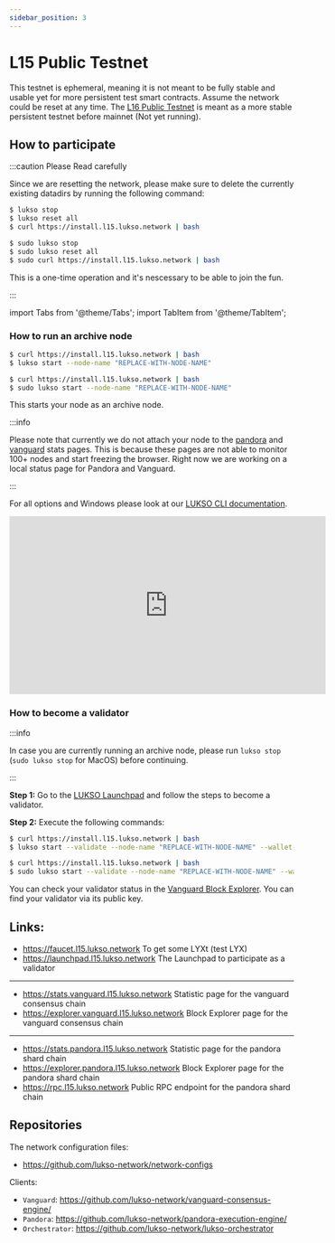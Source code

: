 ```yaml
---
sidebar_position: 3
---
```


# L15 Public Testnet

This testnet is ephemeral, meaning it is not meant to be fully stable and usable yet for more persistent test smart contracts. Assume the network could be reset at any time. The [L16 Public Testnet](l16-testnet.md) is meant as a more stable persistent testnet before mainnet (Not yet running).

## How to participate

:::caution Please Read carefully

Since we are resetting the network, please make sure to delete the currently existing datadirs by running the following command:

<Tabs groupId="operating-systems">
<TabItem value="linux" label="Linux">

```bash
$ lukso stop
$ lukso reset all
$ curl https://install.l15.lukso.network | bash
```

</TabItem>
<TabItem value="macos" label="MacOS">

```bash
$ sudo lukso stop
$ sudo lukso reset all
$ sudo curl https://install.l15.lukso.network | bash
```

</TabItem>
</Tabs>

This is a one-time operation and it's nescessary to be able to join the fun.

:::

import Tabs from '@theme/Tabs';
import TabItem from '@theme/TabItem';

### How to run an archive node

<Tabs groupId="operating-systems">
<TabItem value="linux" label="Linux">

```bash
$ curl https://install.l15.lukso.network | bash
$ lukso start --node-name "REPLACE-WITH-NODE-NAME"
```

</TabItem>
<TabItem value="macos" label="MacOS">

```bash
$ curl https://install.l15.lukso.network | bash
$ sudo lukso start --node-name "REPLACE-WITH-NODE-NAME"
```

</TabItem>
</Tabs>

This starts your node as an archive node.

:::info

Please note that currently we do not attach your node to the [pandora](https://stats.pandora.l15.lukso.network) and [vanguard](https://stats.vanguard.l15.lukso.network) stats pages. This is because these pages are not able to monitor 100+ nodes and start freezing the browser. Right now we are working on a local status page for Pandora and Vanguard.

:::

For all options and Windows please look at our [LUKSO CLI documentation](lukso-cli.md).

<div style={{textAlign: 'center'}}>
<iframe width="560" height="315" src="https://www.youtube.com/embed/G2DSFqYwteI" title="YouTube video player" frameborder="0" allow="accelerometer; autoplay; clipboard-write; encrypted-media; gyroscope; picture-in-picture" allowfullscreen></iframe>
</div>

### How to become a validator

:::info

In case you are currently running an archive node, please run `lukso stop` (`sudo lukso stop` for MacOS) before continuing.

:::

**Step 1:**
Go to the [LUKSO Launchpad](https://launchpad.l15.lukso.network) and follow the steps to become a validator.

**Step 2:**
Execute the following commands:

<Tabs groupId="operating-systems">
<TabItem value="linux" label="Linux">

```bash
$ curl https://install.l15.lukso.network | bash
$ lukso start --validate --node-name "REPLACE-WITH-NODE-NAME" --wallet-password-file /path/to/wallet/password-file.txt`
```

</TabItem>
<TabItem value="macos" label="MacOS">

```bash
$ curl https://install.l15.lukso.network | bash
$ sudo lukso start --validate --node-name "REPLACE-WITH-NODE-NAME" --wallet-password-file /Users/YOUR_USER_NAME/Library/LUKSO/l15-prod/vanguard_wallet/password`
```

</TabItem>
</Tabs>

You can check your validator status in the [Vanguard Block Explorer](https://explorer.vanguard.l15.lukso.network). You can find your validator via its public key.

## Links:

- https://faucet.l15.lukso.network To get some LYXt (test LYX)
- https://launchpad.l15.lukso.network The Launchpad to participate as a validator

---

- https://stats.vanguard.l15.lukso.network Statistic page for the vanguard consensus chain
- https://explorer.vanguard.l15.lukso.network Block Explorer page for the vanguard consensus chain

---

- https://stats.pandora.l15.lukso.network Statistic page for the pandora shard chain
- https://explorer.pandora.l15.lukso.network Block Explorer page for the pandora shard chain
- https://rpc.l15.lukso.network Public RPC endpoint for the pandora shard chain

## Repositories

The network configuration files:

- <https://github.com/lukso-network/network-configs>

Clients:

- `Vanguard`: <https://github.com/lukso-network/vanguard-consensus-engine/>
- `Pandora`: <https://github.com/lukso-network/pandora-execution-engine/>
- `Orchestrator`: <https://github.com/lukso-network/lukso-orchestrator>
